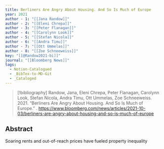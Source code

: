 ```yaml
---
title: Berliners Are Angry About Housing. And So Is Much of Europe
year: 2021
author - 1: "[[Jana Randow]]"
author - 2: "[[Eleni Chrepa]]"
author - 3: "[[Peter Flanagan]]"
author - 4: "[[Carolynn Look]]"
author - 5: "[[Stefan Nicola]]"
author - 6: "[[Andra Timu]]"
author - 7: "[[Ott Ummelas]]"
author - 8: "[[Zoe Schneeweiss]]"
key: "[[@Randow2021-bi]]"
journal: "[[Bloomberg News]]"
tags:
  - Notion-Catalogued
  - _BibTex-to-MD-Git
  - _Cataloged
---
```


> [!bibliography]
> Randow, Jana, Eleni Chrepa, Peter Flanagan, Carolynn Look, Stefan Nicola, Andra Timu, Ott Ummelas, Zoe Schneeweiss. 2021. “Berliners Are Angry About Housing. And So Is Much of Europe.” . https://www.bloomberg.com/news/articles/2021-10-03/berliners-are-angry-about-housing-and-so-is-much-of-europe

## Abstract
Soaring rents and out-of-reach prices have fueled property inequality